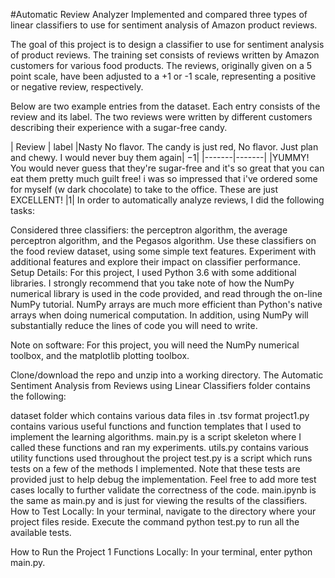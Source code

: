 #Automatic Review Analyzer
Implemented and compared three types of linear classifiers to use for sentiment analysis of Amazon product reviews.

The goal of this project is to design a classifier to use for sentiment analysis of product reviews. The training set consists of reviews written by Amazon customers for various food products. The reviews, originally given on a 5 point scale, have been adjusted to a +1 or -1 scale, representing a positive or negative review, respectively.

Below are two example entries from the dataset. Each entry consists of the review and its label. The two reviews were written by different customers describing their experience with a sugar-free candy.

| Review	| label
|Nasty No flavor. The candy is just red, No flavor. Just plan and chewy. I would never buy them again|	−1|
|-------|-------|
|YUMMY! You would never guess that they're sugar-free and it's so great that you can eat them pretty much guilt free! i was so impressed that i've ordered some for myself (w dark chocolate) to take to the office. These are just EXCELLENT!	|1|
In order to automatically analyze reviews, I did the following tasks:

Considered three classifiers: the perceptron algorithm, the average perceptron algorithm, and the Pegasos algorithm.
Use these classifiers on the food review dataset, using some simple text features.
Experiment with additional features and explore their impact on classifier performance.
Setup Details:
For this project, I used Python 3.6 with some additional libraries. I strongly recommend that you take note of how the NumPy numerical library is used in the code provided, and read through the on-line NumPy tutorial. NumPy arrays are much more efficient than Python's native arrays when doing numerical computation. In addition, using NumPy will substantially reduce the lines of code you will need to write.

Note on software: For this project, you will need the NumPy numerical toolbox, and the matplotlib plotting toolbox.

Clone/download the repo and unzip into a working directory. The Automatic Sentiment Analysis from Reviews using Linear Classifiers folder contains the following:

dataset folder which contains various data files in .tsv format
project1.py contains various useful functions and function templates that I used to implement the learning algorithms.
main.py is a script skeleton where I called these functions and ran my experiments.
utils.py contains various utility functions used throughout the project
test.py is a script which runs tests on a few of the methods I implemented. Note that these tests are provided just to help debug the implementation. Feel free to add more test cases locally to further validate the correctness of the code.
main.ipynb is the same as main.py and is just for viewing the results of the classifiers.
How to Test Locally:
In your terminal, navigate to the directory where your project files reside. Execute the command python test.py to run all the available tests.

How to Run the Project 1 Functions Locally:
In your terminal, enter python main.py.
